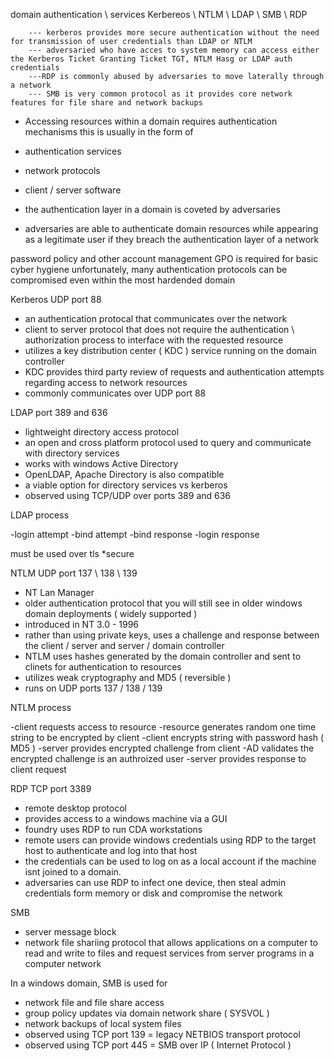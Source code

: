 domain authentication \  services
    Kerbereos \ NTLM \  LDAP \  SMB \  RDP

        --- kerberos provides more secure authentication without the need for transmission of user credentials than LDAP or NTLM
        --- adversaried who have acces to system memory can access either the Kerberos Ticket Granting Ticket TGT, NTLM Hasg or LDAP auth credentials
        ---RDP is commonly abused by adversaries to move laterally through a network 
        --- SMB is very common protocol as it provides core network features for file share and network backups
        

- Accessing resources within a domain requires authentication mechanisms
this is usually in the form of

- authentication services
- network protocols
- client / server software 

- the authentication layer in a domain is coveted by adversaries
- adversaries are able to authenticate domain resources while appearing as a legitimate user if they breach the authentication layer of a network

password policy and other account management GPO is required for basic cyber hygiene
unfortunately, many authentication protocols can be compromised even within the most hardended domain




Kerberos
UDP port 88

- an authentication protocal that communicates over the network
- client to server protocol that does not require the authentication \ authorization process to interface with the requested resource
- utilizes a key distribution center ( KDC ) service running on the domain controller 
- KDC provides third party review of requests and authentication attempts regarding access to network resources
- commonly communicates over UDP port 88




LDAP
port 389 and 636

- lightweight directory access protocol
- an open and cross platform protocol used to query and communicate with directory services 
- works with windows Active Directory 
- OpenLDAP, Apache Directory is also compatible 
- a viable option for directory services vs kerberos 
- observed using TCP/UDP over ports 389 and 636

LDAP process

-login attempt
-bind attempt
-bind response
-login response

must be used over tls *secure




NTLM
UDP port 137 \ 138 \ 139

- NT Lan Manager
- older authentication protocol that you will still see in older windows domain deployments ( widely supported )
- introduced in NT 3.0 - 1996
- rather than using private keys, uses a challenge and response between the client / server and server / domain controller
- NTLM uses hashes generated by the domain controller and sent to clinets for authentication to resources 
- utilizes weak cryptography and MD5 ( reversible )
- runs on UDP ports 137 / 138 / 139


NTLM process

-client requests access to resource
-resource generates random one time string to be encrypted by client
-client encrypts string with password hash ( MD5 )
-server provides encrypted challenge from client
-AD validates the encrypted challenge is an authroized user
-server provides response to client request




RDP
TCP port 3389

- remote desktop protocol
- provides access to a windows machine via a GUI 
- foundry uses RDP to run CDA workstations
- remote users can provide windows credentials using RDP to the target host to authenticate and log into that host 
- the credentials can be used to log on as a local account if the machine isnt joined to a domain.
- adversaries can use RDP to infect one device, then steal admin credentials form memory or disk and compromise the network 




SMB

- server message block
- network file shariing protocol that allows applications on a computer to read and write to files and request services from server programs in a computer network

In a windows domain, SMB is used for

- network file and file share access
- group policy updates via domain network share ( SYSVOL )
- network backups of local system files 
- observed using TCP port 139 = legacy NETBIOS transport protocol
- observed using TCP port 445 = SMB over IP ( Internet Protocol )
